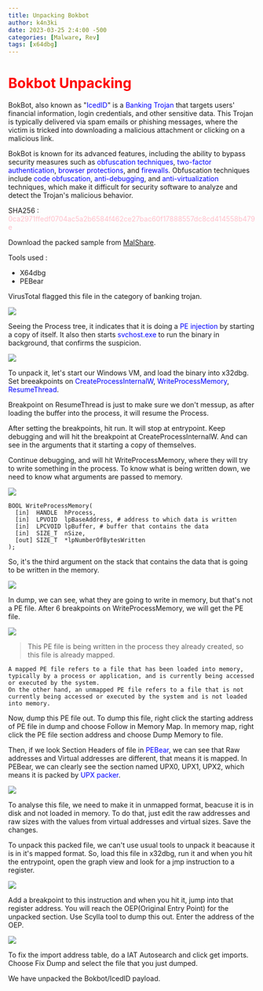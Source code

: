 ```yaml
---
title: Unpacking Bokbot
author: k4n3ki
date: 2023-03-25 2:4:00 -500
categories: [Malware, Rev]
tags: [x64dbg]
---
```

# <span style = "color:red;"> **Bokbot Unpacking** </span>

BokBot, also known as "<span style = "color:blue;">IcedID</span>" is a <span style = "color:blue;">Banking Trojan</span> that targets users' financial information, login credentials, and other sensitive data. This Trojan is typically delivered via spam emails or phishing messages, where the victim is tricked into downloading a malicious attachment or clicking on a malicious link.

BokBot is known for its advanced features, including the ability to bypass security measures such as <span style = "color:blue;">obfuscation techniques</span>, <span style = "color:blue;">two-factor authentication</span>, <span style = "color:blue;">browser protections</span>, and <span style = "color:blue;">firewalls</span>. Obfuscation techniques include <span style = "color:blue;">code obfuscation</span>, <span style = "color:blue;">anti-debugging</span>, and <span style = "color:blue;">anti-virtualization</span> techniques, which make it difficult for security software to analyze and detect the Trojan's malicious behavior.

SHA256 : <span style = "color:pink;">0ca2971ffedf0704ac5a2b6584f462ce27bac60f17888557dc8cd414558b479e</span>

Download the  packed sample from [MalShare](https://malshare.com/sample.php?action=detail&hash=0ca2971ffedf0704ac5a2b6584f462ce27bac60f17888557dc8cd414558b479e).

Tools used :
- X64dbg
- PEBear

VirusTotal flagged this file in the category of banking trojan.

<img src="assets/img/bokbot/virustotal_report.png" />

Seeing the Process tree, it indicates that it is doing a <span style = "color:blue;">PE injection</span> by starting a copy of itself. It also then starts <span style = "color:blue;">svchost.exe</span> to run the binary in background, that confirms the suspicion.

<img src="assets/img/bokbot/process_tree.png" />

To unpack it, let's start our Windows VM, and load the binary into x32dbg. Set breeakpoints on <span style = "color:blue;">CreateProcessInternalW</span>, <span style = "color:blue;">WriteProcessMemory</span>, <span style = "color:blue;">ResumeThread</span>.

Breakpoint on ResumeThread is just to make sure we don't messup, as after loading the buffer into the process, it will resume the Process.

After setting the breakpoints, hit run. It will stop at entrypoint. Keep debugging and will hit the breakpoint at CreateProcessInternalW. And can see in the arguments that it starting a copy of themselves.

Continue debugging, and will hit WriteProcessMemory, where they will try to write something in the process. To know what is being written down, we need to know what arguments are passed to memory.

<img src="assets/img/bokbot/1st_bp_wpm.png" />

```
BOOL WriteProcessMemory(
  [in]  HANDLE  hProcess,
  [in]  LPVOID  lpBaseAddress, # address to which data is written
  [in]  LPCVOID lpBuffer, # buffer that contains the data
  [in]  SIZE_T  nSize,
  [out] SIZE_T  *lpNumberOfBytesWritten
);
```
So, it's the third argument on the stack that contains the data that is going to be written in the memory.

<img src="assets/img/bokbot/1st_dump.png" />

In dump, we can see, what they are going to write in memory, but that's not a PE file. After 6 breakpoints on WriteProcessMemory, we will get the PE file. 

<img src="assets/img/bokbot/pe_file_dump1.png" />

> This PE file is being written in the process they already created, so this file is already mapped.

```
A mapped PE file refers to a file that has been loaded into memory, typically by a process or application, and is currently being accessed or executed by the system. 
On the other hand, an unmapped PE file refers to a file that is not currently being accessed or executed by the system and is not loaded into memory.
```

Now, dump this PE file out. To dump this file, right click the starting address of PE file in dump and choose Follow in Memory Map. In memory map, right click the PE file section address and choose Dump Memory to file.

Then, if we look Section Headers of file in <span style = "color:blue;">PEBear</span>, we can see that Raw addresses and Virtual addresses are different, that means it is mapped. In PEBear, we can clearly see the section named UPX0, UPX1, UPX2, which means it is packed by <span style = "color:blue;">UPX packer</span>.

<img src="assets/img/bokbot/pebear_view_for_upx.png" />

To analyse this file, we need to make it in unmapped format, beacuse it is in disk and not loaded in memory. To do that, just edit the raw addresses and raw sizes with the values from virtual addresses and virtual sizes. Save the changes.

To unpack this packed file, we can't use usual tools to unpack it beacause it is in it's mapped format. So, load this file in x32dbg, run it and when you hit the entrypoint, open the graph view and look for a jmp instruction to a register.

<img src="assets/img/bokbot/upx_jmp.png" />

Add a breakpoint to this instruction and when you hit it, jump into that register address. You will reach the OEP(Original Entry Point) for the unpacked section. Use Scylla tool to dump this out. Enter the address of the OEP.

<img src="assets/img/bokbot/scylla.png" />

To fix the import address table, do a IAT Autosearch and click get imports. Choose Fix Dump and select the file that you just dumped.

We have unpacked the Bokbot/IcedID payload.

